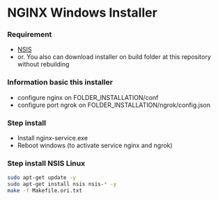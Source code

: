# NGINX Windows Installer

### Requirement
- [NSIS](https://nsis.sourceforge.io/Download)
- or. You also can download installer on build folder at this repository without rebuilding

### Information basic this installer
- configure nginx on FOLDER_INSTALLATION/conf
- configure port ngrok on FOLDER_INSTALLATION/ngrok/config.json

### Step install
- Install nginx-service.exe
- Reboot windows (to activate service nginx and ngrok)

### Step install NSIS Linux
```bash
sudo apt-get update -y
sudo apt-get install nsis nsis-* -y
make -f Makefile.ori.txt
```